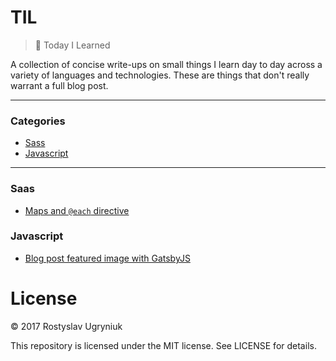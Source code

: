 # TIL
> 📝 Today I Learned

A collection of concise write-ups on small things I learn day to day across a variety of languages and technologies. These are things that don't really warrant a full blog post.

---
### Categories
* [Sass](#sass)
* [Javascript](#javascript)

---
### Saas
- [Maps and `@each` directive](/sass/maps.md)

### Javascript
- [Blog post featured image with GatsbyJS](/javascript/gatsby-featured-post-image.md)


# License

© 2017 Rostyslav Ugryniuk

This repository is licensed under the MIT license. See LICENSE for details.